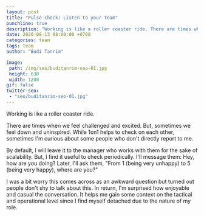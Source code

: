 ```yaml
---
layout: post
title: "Pulse check: Listen to your team"
punchline: true
description: "Working is like a roller coaster ride. There are times when we feel challenged and excited. But, sometimes we feel down and uninspired. While 1on1 helps to check on each other, sometimes I'm curious about some people who don't directly report to me."
date: 2020-08-13 08:00:00 +0700
categories: team
tags: team
author: "Budi Tanrim"

image:
 path: /img/seo/buditanrim-seo-01.jpg
 height: 630
 width: 1200
gif: false
twitter-seo: 
 - "seo/buditanrim-seo-01.jpg"
---
```


Working is like a roller coaster ride.

There are times when we feel challenged and excited. But, sometimes we feel down and uninspired. While 1on1 helps to check on each other, sometimes I'm curious about some people who don't directly report to me.

By default, I will leave it to the manager who works with them for the sake of scalability. But, I find it useful to check periodically. I'll message them: Hey, how are you doing? Later, I'll ask them, "From 1 (being very unhappy) to 5 (being very happy), where are you?"

I was a bit worry this comes across as an awkward question but turned out people don't shy to talk about this. In return, I'm surprised how enjoyable and casual the conversation. It helps me gain some context on the tactical and operational level since I find myself detached due to the nature of my role.